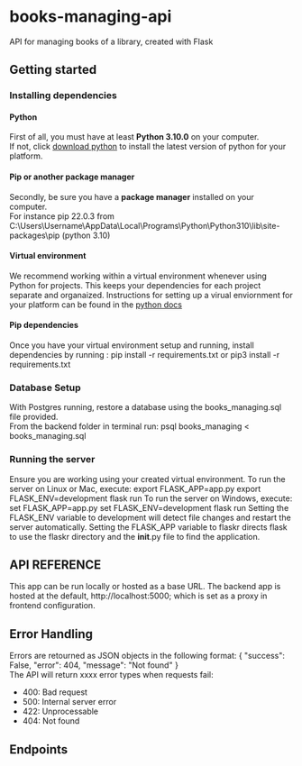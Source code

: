 # books-managing-api
API for managing books of a library, created with Flask

## Getting started

### Installing dependencies

#### Python
First of all, you must have at least **Python 3.10.0** on your computer.       
If not, click [download python](https://www.python.org/downloads/) to install the latest version of python for your platform.

#### Pip or another package manager
Secondly, be sure you have a **package manager** installed on your computer.    
For instance pip 22.0.3 from C:\Users\Username\AppData\Local\Programs\Python\Python310\lib\site-packages\pip (python 3.10)

#### Virtual environment
We recommend working within a virtual environment whenever using Python for projects. This keeps your dependencies for each project separate and organaized. Instructions for setting up a virual enviornment for your platform can be found in the [python docs](https://packaging.python.org/en/latest/guides/installing-using-pip-and-virtual-environments/)

#### Pip dependencies
Once you have your virtual environment setup and running, install dependencies by running :
  pip install -r requirements.txt 
  or 
  pip3 install -r requirements.txt

### Database Setup
With Postgres running, restore a database using the books_managing.sql file provided.     
From the backend folder in terminal run:
  psql books_managing < books_managing.sql

### Running the server
Ensure you are working using your created virtual environment.
To run the server on Linux or Mac, execute:
  export FLASK_APP=app.py
  export FLASK_ENV=development
  flask run
To run the server on Windows, execute:
  set FLASK_APP=app.py
  set FLASK_ENV=development
  flask run
Setting the FLASK_ENV variable to development will detect file changes and restart the server automatically.
Setting the FLASK_APP variable to flaskr directs flask to use the flaskr directory and the __init__.py file to find the application.

## API REFERENCE
This app can be run locally or hosted as a base URL. 
The backend app is hosted at the default, http://localhost:5000; which is set as a proxy in frontend configuration.

## Error Handling
Errors are retourned as JSON objects in the following format: { "success": False, "error": 404, "message": "Not found" }       
The API will return xxxx error types when requests fail: 
- 400: Bad request 
- 500: Internal server error 
- 422: Unprocessable 
- 404: Not found

## Endpoints
